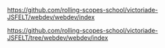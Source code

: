 https://github.com/rolling-scopes-school/victoriade-JSFELT/webdev/webdev/index


https://github.com/rolling-scopes-school/victoriade-JSFELT/tree/webdev/webdev/index
